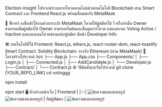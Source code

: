 Election-insight
โปรเจกต์ระบบการโหวตออนไลน์ด้วยเทคโนโลยี Blockchain ผ่าน Smart Contract และ Frontend React.js พร้อมเชื่อมต่อกับ MetaMask

🚀 ฟีเจอร์
ลงชื่อเข้าใช้งานด้วยกระเป๋า MetaMask
โหวตให้ผู้สมัครได้ 1 ครั้งเท่านั้น
Owner สามารถเพิ่มผู้สมัครได้
Owner สามารถเริ่มต้นและสิ้นสุดการโหวต
แสดงสถานะ Voting Active / Inactive
แสดงคะแนนโหวตของแต่ละผู้สมัคร
มีหน้า Developer Info

🛠 เทคโนโลยีที่ใช้
Frontend: React.js, ethers.js, react-router-dom, react-toastify
Smart Contract: Solidity
Blockchain: รองรับ Ethereum (ผ่าน MetaMask)
📂 โครงสร้างโปรเจกต์
/src
 ├── App.js
 ├── App.css
 ├── Components/
 │    ├── Login.js
 │    ├── Connected.js
 │    ├── AddCandidate.js
 │    └── Developer.js
 ├── Contract/
 │    └── Contract.js
⚙️ วิธีติดตั้งและรันโปรเจกต์
git clone [YOUR_REPO_LINK]
cd votinggg

npm install

npm start
🖥️ ตัวอย่างหน้าเว็บ
| Frontend |
|:-:|
![ข้อความแสดงแทนรูป](https://media.discordapp.net/attachments/1338111493522063410/1365722722180530177/image.png?ex=680e57e6&is=680d0666&hm=836bd7b8ae3284a4f2bd65573ff5fe53e7e20445de755f19a7560f8d3f4b7b59&=&format=webp&quality=lossless&width=1716&height=856)
![ข้อความแสดงแทนรูป](https://media.discordapp.net/attachments/1338111493522063410/1365728232149745805/image.png?ex=680e5d08&is=680d0b88&hm=092678956b37774e3398ba0abb2a8782cfa0d7749fd47e68b74d9bb9015383fd&=&format=webp&quality=lossless&width=1744&height=856)
| ทีมผู้พัฒนา |
![ข้อความแสดงแทนรูป](https://media.discordapp.net/attachments/1338111493522063410/1365728298163896340/image.png?ex=680e5d18&is=680d0b98&hm=96fa270761a588c2886ae8f5065babe17081559bafd0c799fdbdb51e884c1bfd&=&format=webp&quality=lossless)
